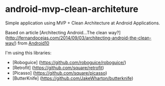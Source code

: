 # android-mvp-clean-architeture
Simple application using MVP + Clean Architecture at Android Applications. 

Based on article [Architecting Android…The clean way?] (http://fernandocejas.com/2014/09/03/architecting-android-the-clean-way/) from [Android10](https://github.com/android10)

I'm using this libraries:
- [Roboguice] (https://github.com/roboguice/roboguice/)
- [Retrofit] (https://github.com/square/retrofit)
- [Picasso] (https://github.com/square/picasso)
- [ButterKnife] (https://github.com/JakeWharton/butterknife)
